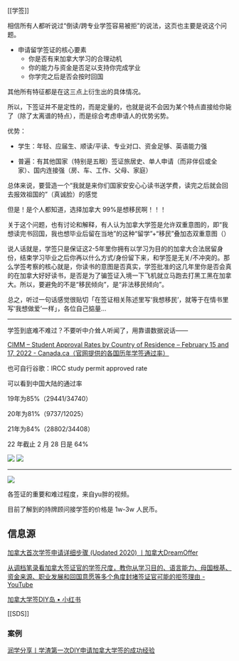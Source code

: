
[[学签]]


相信所有人都听说过“倒读/跨专业学签容易被拒”的说法，这页也主要是说这个问题。

- 申请留学签证的核心要素
	- 你是否有来加拿大学习的合理动机
	- 你的能力与资金是否足以支持你完成学业
	- 你学完之后是否会按时回国

其他所有特征都是在这三点上衍生出的具体情况。

所以，下签证并不是定性的，而是定量的，也就是说不会因为某个特点直接给你毙了（除了太离谱的特点），而是综合考虑申请人的优势劣势。

优势：

- 学生：年轻、应届生、顺读/平读、专业对口、资金足够、英语能力强

- 普遍：有其他国家（特别是五眼）签证旅居史、单人申请（而非伴侣或全家）、国内连接强（房、车、工作、父母、家庭）

总体来说，要营造一个“我就是来你们国家安安心心读书送学费，读完之后就会回去报效祖国的”（真诚脸）的感觉

但是！是个人都知道，选择加拿大 99%是想移民啊！！！

关于这个问题，也有讨论和解释，有人认为加拿大学签是允许双重意图的，即“我想读完书回国，我也想毕业后留在当地”的这种“留学”+“移民”叠加态双重意图（）

说人话就是，学签只是保证这2-5年里你拥有以学习为目的的加拿大合法居留身份，结束学习毕业之后你再以什么方式/身份留下来，和学签是无关/不冲突的。那么学签考察的核心就是，你读书的意图是否真实，学签批准的这几年里你是否会真的在加拿大好好读书，是否是为了骗签证入境一下飞机就立马跑去打黑工黑在加拿大。所以，要避免的不是“移民倾向”，是“非法移民倾向”。

总之，听过一句话感觉很贴切「在签证相关陈述里写‘我想移民’，就等于在情书里写‘我想做爱’一样」，各位自己掂量...

---

学签到底难不难过？不要听中介耸人听闻了，用靠谱数据说话——

[CIMM – Student Approval Rates by Country of Residence – February 15 and 17, 2022 - Canada.ca（官网提供的各国历年学签通过率）](https://www.canada.ca/en/immigration-refugees-citizenship/corporate/transparency/committees/cimm-feb-15-17-2022/student-approval-rates.html)

也可自行谷歌：IRCC study permit approved rate

可以看到中国大陆的通过率

19年为85%（29441/34740）

20年为81%（9737/12025）

21年为84%（28802/34408）

22 年截止 2 月 28 日是 64%

![](https://picture-guan.oss-cn-hangzhou.aliyuncs.com/20220915143949.png)
![](https://picture-guan.oss-cn-hangzhou.aliyuncs.com/20220915144005.png)



---

![](https://cdn.jsdelivr.net/gh/Gnblink0/Picture/img/20220701094120.png)

各签证的重要和难过程度，来自yu胖的视频。



目前了解到的持牌顾问接学签的价格是 1w-3w 人民币。


## 信息源

[加拿大首次学签申请详细步骤 (Updated 2020) 丨加拿大DreamOffer](https://www.dreamoffer.ca/canada-study-abroad-resource/diy-candian-study-permit)

[从调档笔录看加拿大签证官的学签尺度，教你从学习目的、语言能力、母国根基、资金来源、职业发展和回国意愿等多个角度封堵签证官可能的拒签理由 - YouTube](https://www.youtube.com/watch?v=DzPTPP9ZafU&list=WL&index=1)

[加拿大学签DIY岛 • 小红书](https://www.xiaohongshu.com/user/profile/5b8bcbe3a79fd200011f863a?xhsshare=CopyLink&appuid=5d447433000000001000dc9b&apptime=1662354741)

[[SDS]]

### 案例
[润学分享丨学渣第一次DIY申请加拿大学签的成功经验](https://mp.weixin.qq.com/s/9_LzAUTQGciFTZYmIHSpWA)
